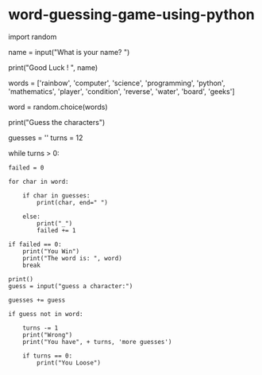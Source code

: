 # word-guessing-game-using-python
import random

name = input("What is your name? ")

print("Good Luck ! ", name)

words = ['rainbow', 'computer', 'science', 'programming',
         'python', 'mathematics', 'player', 'condition',
         'reverse', 'water', 'board', 'geeks']

word = random.choice(words)

print("Guess the characters")

guesses = ''
turns = 12

while turns > 0:

    failed = 0

    for char in word:

        if char in guesses:
            print(char, end=" ")

        else:
            print("_")
            failed += 1

    if failed == 0:
        print("You Win")
        print("The word is: ", word)
        break

    print()
    guess = input("guess a character:")

    guesses += guess

    if guess not in word:

        turns -= 1
        print("Wrong")
        print("You have", + turns, 'more guesses')

        if turns == 0:
            print("You Loose")
